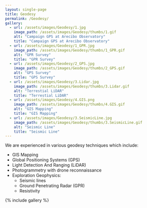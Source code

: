 ```yaml
---
layout: single-page
title: Geodesy
permalink: /Geodesy/
gallery:
  - url: /assets/images/Geodesy/1.jpg
    image_path: /assets/images/Geodesy/thumbs/1.gif
    alt: "Campaign GPS at Arecibo Observatory"
    title: "Campaign GPS at Arecibo Observatory"
  - url: /assets/images/Geodesy/1_GPR.jpg
    image_path: /assets/images/Geodesy/thumbs/1_GPR.gif
    alt: "GPR Survey"
    title: "GPR Survey"
  - url: /assets/images/Geodesy/2_GPS.jpg
    image_path: /assets/images/Geodesy/thumbs/2_GPS.gif
    alt: "GPS Survey"
    title: "GPS Survey"
  - url: /assets/images/Geodesy/3.Lidar.jpg
    image_path: /assets/images/Geodesy/thumbs/3.Lidar.gif
    alt: "Terrestial LiDAR"
    title: "Terrestial LiDAR"
  - url: /assets/images/Geodesy/4.GIS.png
    image_path: /assets/images/Geodesy/thumbs/4.GIS.gif
    alt: "GIS Mapping"
    title: "GIS Mapping"
  - url: /assets/images/Geodesy/3.SeismicLine.jpg
    image_path: /assets/images/Geodesy/thumbs/3.SeismicLine.gif
    alt: "Seismic Line"
    title: "Seismic Line"
---
```

We are experienced in various geodesy techniques which include:
  * GIS Mapping
  * Global Positioning Systems (GPS)
  * Light Detection And Ranging (LiDAR)
  * Photogrammetry with drone reconnaissance
  * Exploration Geophysics: 
    * Seismic lines
    * Ground Penetrating Radar (GPR)
    * Resistivity

{% include gallery %}
